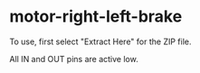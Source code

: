 # motor-right-left-brake

To use, first select "Extract Here" for the ZIP file.

All IN and OUT pins are active low.
